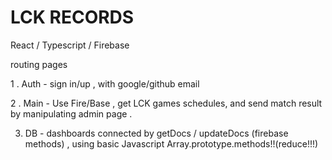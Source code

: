 # LCK RECORDS 

  React / Typescript / Firebase
  
  routing pages 
  
   1 . Auth - sign in/up , with google/github email 
   
   2 . Main - Use Fire/Base , get LCK games schedules, and send match result by manipulating admin page .
   
   3.  DB - dashboards connected by getDocs / updateDocs (firebase methods) , using basic Javascript Array.prototype.methods!!(reduce!!!)

